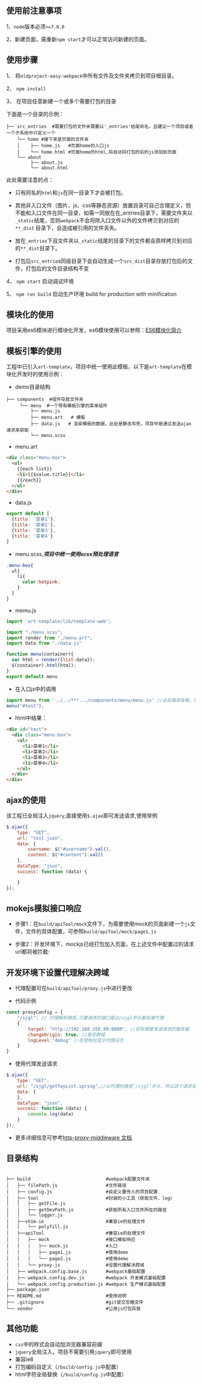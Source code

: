 ## 使用前注意事项

1、`node`版本必须`>=7.0.0`

2、新建页面，需重新`npm start`才可以正常访问新建的页面。

## 使用步骤

1、 将`oldproject-easy-webpack`中所有文件及文件夹拷贝到项目根目录。

2、 `npm install`

3、 在项目任意新建一个或多个需要打包的目录

下面是一个目录的示例：

```shell
├── src_entries  #需要打包的文件夹需要以'_entries'结尾命名，且建议一个项目或者一个子系统中只定义一个
    └── home #接下来是页面的文件夹
    │    ├── home.js   #页面home的入口js
    │    └── home.html #页面home的html,将自动将打包的后的js添加到页面 
    └── about 
         ├── about.js   
         └── about.html 
``` 

此处需要注意的点：

  - 只有同名的`html`和`js`在同一目录下才会被打包。

  - 其他非入口文件（图片、js、css等静态资源）放置目录可自己合理定义，但不能和入口文件在同一目录，如需一同放在在_entries目录下，需要文件夹以`_static`结尾，否则`webpack`不会将除入口文件以外的文件拷贝到对应的 `**_dist` 目录下，会造成被引用的文件丢失。
  
  - 放在`_entries`下且文件夹以`_static`结尾的目录下的文件都会原样拷贝到对应的`**_dist`目录下。

  - 打包后`src_entrie`s同级目录下会自动生成一个`src_dist`目录存放打包后的文件，打包后的文件目录结构不变

4、 `npm start` 启动调试环境

5、 `npm run build` 启动生产环境 build for production with minification


## 模块化的使用

项目采用es6模块进行模块化开发，es6模块使用可以参照：[ES6模块化简介](https://github.com/simplexcspp/JavaScript-Module/issues/2)


## 模板引擎的使用

工程中已引入`art-template`，项目中统一使用此模板，以下是`art-template`在模块化开发时的使用示例：

- demo目录结构

```shell
├── components  #组件存放文件夹
     └── menu  #一个带有模板引擎的菜单组件    
         ├── menu.js   
         ├── menu.art   # 模板
         ├── data.js   # 渲染模板的数据，此处是静态写死，项目中是通过发送ajax请求来获取
         └── menu.scss
```

- menu.art

```html
<div class="menu-box">
  <ul>
    {{each list}}
    <li>{{$value.title}}</li>
    {{/each}}
  </ul>
</div>
```

- data.js

```javascript
export default [
  {title: '菜单1'},
  {title: '菜单2'},
  {title: '菜单3'},
  {title: '菜单4'} 
]
```

- menu.scss,***项目中统一使用scss预处理语言***

```scss 
.menu-box{
  ul{
    li{
      color:hotpink;
    }
  }
}
```

- memu.js

```javascript
import 'art-template/lib/template-web';

import "./menu.scss";
import render from "./menu.art";
import data from "./data.js"

function menu(container){
  var html = render({list:data});
  $(container).html(html);
}
export default menu
```

- 在入口js中的调用

```javascript
import menu from '../../***.../components/menu/menu.js' //此处路径省略，实际开发中引用路径要写对
menu("#test");
```
- html中结果：

```html
<div id="test">
  <div class="menu-box">
    <ul>  
      <li>菜单1</li>
      <li>菜单2</li>
      <li>菜单3</li>  
      <li>菜单4</li>  
    </ul>
  </div>
</div>
```


## ajax的使用
该工程已全局注入`jquery`,直接使用`$.ajax`即可发送请求,使用举例

```javascript
$.ajax({
    type: "GET",
    url: "test.json",
    data: {
        username: $("#username").val(),
        content: $("#content").val()
    },
    dataType: "json",
    success: function (data) {

    }
});
```

## mokejs模拟接口响应

- 步骤1：在`build/apiTool/mock`文件下，为需要使用mock的页面新建一个`js`文件，文件的具体配置，可参照`build/apiTool/mock/page1.js`


- 步骤2：开发环境下，mockjs已经打包加入页面，在上述文件中配置过的请求url都将被拦截:


## 开发环境下设置代理解决跨域

- 代理配置可在`build/apiTool/proxy.js`中进行更改

- 代码示例

```javascript
const proxyConfig = {
    "/sjgl": // 代理解析路径,只要请求的接口是以/sjgl开头都会被代理
    {
        target: "http://192.168.150.99:8800", //实际需要发送请求的服务器
        changeOrigin: true, //是否跨域
        logLevel:'debug' //在控制台显示代理日志
    }
}
```
- 使用代理发送请求

```javascript
$.ajax({
    type: "GET",
    url: "/sjgl/getYwyList.spring",//以代理的路径‘/sjgl’开头，所以这个请求会被代理
    data: {
    },
    dataType: "json",
    success: function (data) {
        console.log(data)
    }
});
```

- 更多详细信息可参考[http-proxy-middleware 文档](https://www.npmjs.com/package/http-proxy-middleware)


## 目录结构

```shell

├── build                            #webpack配置文件夹    
│   ├── filePath.js                  #文件路径   
│   ├── config.js                    #自定义要传入的项目配置
│   ├── tool                         #封装的小工具（获取文件，log）    
│   │   ├── getFile.js   
│   │   ├── getDevPath.js            #获取所有入口文件所在的路径
│   │   └── logger.js 
│   ├──shim-ie                       #兼容ie的处理文件
│   │   └── polyfill.js 
│   ├──apiTool                       #兼容ie的处理文件
│   │   ├── mock                     #接口模拟响应
│   │   │   ├── mock.js              #入口
│   │   │   ├── page1.js             #使用demo
│   │   │   └── page2.js             #使用demo
│   │   └── proxy.js                 #设置代理解决跨域
│   ├── webpack.config.base.js       #webpack基础配置  
│   ├── webpack.config.dev.js        #webpack 开发模式基础配置   
│   └── webpack.config.production.js #webpack 生产模式基础配置     
├── package.json  
├── README.md                        #使用说明
├── .gitignore                       #git提交忽略文件    
└── vendor                           #公用js打包存放

```

## 其他功能

- `css`中的样式会自动加浏览器兼容前缀
- `jquery`全局注入，项目不需要引用`jquery`即可使用
- 兼容ie8
- 打包编码自定义（`/build/config.js`中配置）
- html字符全局替换（`/build/config.js`中配置）